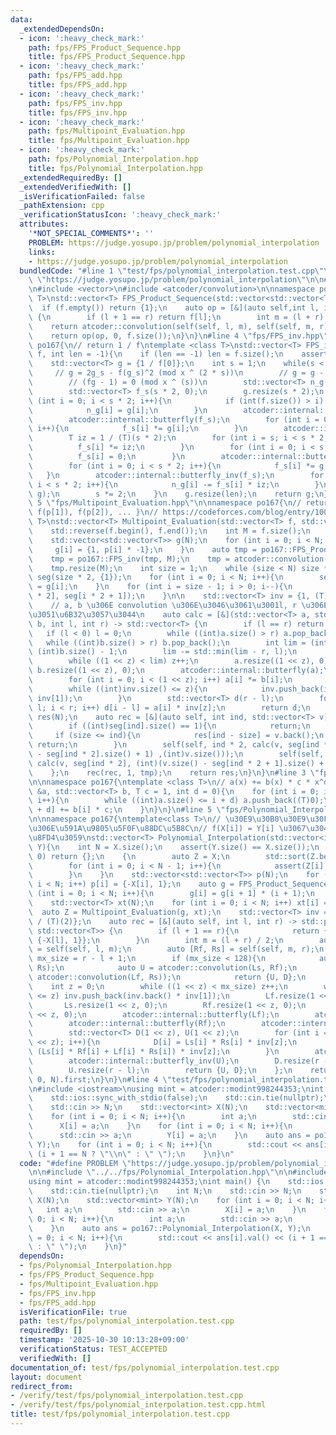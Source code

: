 ```yaml
---
data:
  _extendedDependsOn:
  - icon: ':heavy_check_mark:'
    path: fps/FPS_Product_Sequence.hpp
    title: fps/FPS_Product_Sequence.hpp
  - icon: ':heavy_check_mark:'
    path: fps/FPS_add.hpp
    title: fps/FPS_add.hpp
  - icon: ':heavy_check_mark:'
    path: fps/FPS_inv.hpp
    title: fps/FPS_inv.hpp
  - icon: ':heavy_check_mark:'
    path: fps/Multipoint_Evaluation.hpp
    title: fps/Multipoint_Evaluation.hpp
  - icon: ':heavy_check_mark:'
    path: fps/Polynomial_Interpolation.hpp
    title: fps/Polynomial_Interpolation.hpp
  _extendedRequiredBy: []
  _extendedVerifiedWith: []
  _isVerificationFailed: false
  _pathExtension: cpp
  _verificationStatusIcon: ':heavy_check_mark:'
  attributes:
    '*NOT_SPECIAL_COMMENTS*': ''
    PROBLEM: https://judge.yosupo.jp/problem/polynomial_interpolation
    links:
    - https://judge.yosupo.jp/problem/polynomial_interpolation
  bundledCode: "#line 1 \"test/fps/polynomial_interpolation.test.cpp\"\n#define PROBLEM\
    \ \"https://judge.yosupo.jp/problem/polynomial_interpolation\"\n\n#line 2 \"fps/FPS_Product_Sequence.hpp\"\
    \n#include <vector>\n#include <atcoder/convolution>\n\nnamespace po167{\ntemplate<class\
    \ T>\nstd::vector<T> FPS_Product_Sequence(std::vector<std::vector<T>> f){\n  \
    \  if (f.empty()) return {1};\n    auto op = [&](auto self,int l, int r) -> std::vector<T>\
    \ {\n        if (l + 1 == r) return f[l];\n        int m = (l + r) / 2;\n    \
    \    return atcoder::convolution(self(self, l, m), self(self, m, r));\n    };\n\
    \    return op(op, 0, f.size());\n}\n}\n#line 4 \"fps/FPS_inv.hpp\"\n\nnamespace\
    \ po167{\n// return 1 / f\ntemplate <class T>\nstd::vector<T> FPS_inv(std::vector<T>\
    \ f, int len = -1){\n    if (len == -1) len = f.size();\n    assert(f[0] != 0);\n\
    \    std::vector<T> g = {1 / f[0]};\n    int s = 1;\n    while(s < len){\n   \
    \     // g = 2g_s - f(g_s)^2 (mod x ^ (2 * s))\n        // g = g - (fg - 1)g\n\
    \        // (fg - 1) = 0 (mod x ^ (s))\n        std::vector<T> n_g(s * 2, 0);\n\
    \        std::vector<T> f_s(s * 2, 0);\n        g.resize(s * 2);\n        for\
    \ (int i = 0; i < s * 2; i++){\n            if (int(f.size()) > i) f_s[i] = f[i];\n\
    \            n_g[i] = g[i];\n        }\n        atcoder::internal::butterfly(g);\n\
    \        atcoder::internal::butterfly(f_s);\n        for (int i = 0; i < s * 2;\
    \ i++){\n            f_s[i] *= g[i];\n        }\n        atcoder::internal::butterfly_inv(f_s);\n\
    \        T iz = 1 / (T)(s * 2);\n        for (int i = s; i < s * 2; i++){\n  \
    \          f_s[i] *= iz;\n        }\n        for (int i = 0; i < s; i++){\n  \
    \          f_s[i] = 0;\n        }\n        atcoder::internal::butterfly(f_s);\n\
    \        for (int i = 0; i < s * 2; i++){\n            f_s[i] *= g[i];\n     \
    \   }\n        atcoder::internal::butterfly_inv(f_s);\n        for (int i = s;\
    \ i < s * 2; i++){\n            n_g[i] -= f_s[i] * iz;\n        }\n        std::swap(n_g,\
    \ g);\n        s *= 2;\n    }\n    g.resize(len);\n    return g;\n}\n}\n#line\
    \ 5 \"fps/Multipoint_Evaluation.hpp\"\n\nnamespace po167{\n// return {f(p[0]),\
    \ f(p[1]), f(p[2]), ... }\n// https://codeforces.com/blog/entry/100279\ntemplate<class\
    \ T>\nstd::vector<T> Multipoint_Evaluation(std::vector<T> f, std::vector<T> p){\n\
    \    std::reverse(f.begin(), f.end());\n    int M = f.size();\n    int N = p.size();\n\
    \    std::vector<std::vector<T>> g(N);\n    for (int i = 0; i < N; i++){\n   \
    \     g[i] = {1, p[i] * -1};\n    }\n    auto tmp = po167::FPS_Product_Sequence(g);\n\
    \    tmp = po167::FPS_inv(tmp, M);\n    tmp = atcoder::convolution(tmp, f);\n\
    \    tmp.resize(M);\n    int size = 1;\n    while (size < N) size *= 2;\n    std::vector<std::vector<T>>\
    \ seg(size * 2, {1});\n    for (int i = 0; i < N; i++){\n        seg[i + size]\
    \ = g[i];\n    }\n    for (int i = size - 1; i > 0; i--){\n        seg[i] = atcoder::convolution(seg[i\
    \ * 2], seg[i * 2 + 1]);\n    }\n\n    std::vector<T> inv = {1, (T)(1) / (T)(2)};\n\
    \    // a, b \u306E convolution \u306E\u3046\u3061\u3001l, r \u306E\u9593\u3060\
    \u3051\u6B32\u3057\u3044\n    auto calc = [&](std::vector<T> a, std::vector<T>\
    \ b, int l, int r) -> std::vector<T> {\n        if (l == r) return {};\n     \
    \   if (l < 0) l = 0;\n        while ((int)a.size() > r) a.pop_back();\n     \
    \   while ((int)b.size() > r) b.pop_back();\n        int lim = (int)a.size() +\
    \ (int)b.size() - 1;\n        lim -= std::min(lim - r, l);\n        int z = 0;\n\
    \        while ((1 << z) < lim) z++;\n        a.resize((1 << z), 0);\n       \
    \ b.resize((1 << z), 0);\n        atcoder::internal::butterfly(a);\n        atcoder::internal::butterfly(b);\n\
    \        for (int i = 0; i < (1 << z); i++) a[i] *= b[i];\n        atcoder::internal::butterfly_inv(a);\n\
    \        while ((int)inv.size() <= z){\n            inv.push_back(inv.back() *\
    \ inv[1]);\n        }\n        std::vector<T> d(r - l);\n        for (int i =\
    \ l; i < r; i++) d[i - l] = a[i] * inv[z];\n        return d;\n    };\n\n    std::vector<T>\
    \ res(N);\n    auto rec = [&](auto self, int ind, std::vector<T> v) -> void {\n\
    \        if ((int)seg[ind].size() == 1){\n            return;\n        }\n   \
    \     if (size <= ind){\n            res[ind - size] = v.back();\n           \
    \ return;\n        }\n        self(self, ind * 2, calc(v, seg[ind * 2 + 1], (int)(v.size()\
    \ - seg[ind * 2].size() + 1) ,(int)v.size()));\n        self(self, ind * 2 + 1,\
    \ calc(v, seg[ind * 2], (int)(v.size() - seg[ind * 2 + 1].size() + 1) ,(int)v.size()));\n\
    \    };\n    rec(rec, 1, tmp);\n    return res;\n}\n}\n#line 3 \"fps/FPS_add.hpp\"\
    \n\nnamespace po167{\ntemplate <class T>\n// a(x) += b(x) * c * x^d\nvoid FPS_add(std::vector<T>\
    \ &a, std::vector<T> b, T c = 1, int d = 0){\n    for (int i = 0; i < (int)(b.size());\
    \ i++){\n        while ((int)a.size() <= i + d) a.push_back((T)0);\n        a[i\
    \ + d] += b[i] * c;\n    }\n}\n}\n#line 5 \"fps/Polynomial_Interpolation.hpp\"\
    \n\nnamespace po167{\ntemplate<class T>\n// \u30E9\u30B0\u30E9\u30F3\u30B8\u30E5\
    \u306E\u591A\u9805\u5F0F\u88DC\u5B8C\n// f(X[i]) = Y[i] \u3067\u3042\u308B f \u3092\
    \u8FD4\u3059\nstd::vector<T> Polynomial_Interpolation(std::vector<int> X, std::vector<T>\
    \ Y){\n    int N = X.size();\n    assert(Y.size() == X.size());\n    if (N ==\
    \ 0) return {};\n    {\n        auto Z = X;\n        std::sort(Z.begin(), Z.end());\n\
    \        for (int i = 0; i < N - 1; i++){\n            assert(Z[i] != Z[i + 1]);\n\
    \        }\n    }\n    std::vector<std::vector<T>> p(N);\n    for (int i = 0;\
    \ i < N; i++) p[i] = {-X[i], 1};\n    auto g = FPS_Product_Sequence(p);\n    for\
    \ (int i = 0; i < N; i++){\n        g[i] = g[i + 1] * (i + 1);\n    }\n    g.pop_back();\n\
    \    std::vector<T> xt(N);\n    for (int i = 0; i < N; i++) xt[i] = X[i];\n  \
    \  auto Z = Multipoint_Evaluation(g, xt);\n    std::vector<T> inv = {1, (T)(1)\
    \ / (T)(2)};\n    auto rec = [&](auto self, int l, int r) -> std::pair<std::vector<T>,\
    \ std::vector<T>> {\n        if (l + 1 == r){\n            return {{Y[l] / Z[l]},\
    \ {-X[l], 1}};\n        }\n        int m = (l + r) / 2;\n        auto [Lf, Ls]\
    \ = self(self, l, m);\n        auto [Rf, Rs] = self(self, m, r);\n        int\
    \ mx_size = r - l + 1;\n        if (mx_size < 128){\n            auto D = atcoder::convolution(Ls,\
    \ Rs);\n            auto U = atcoder::convolution(Ls, Rf);\n            FPS_add(U,\
    \ atcoder::convolution(Lf, Rs));\n            return {U, D};\n        }\n    \
    \    int z = 0;\n        while ((1 << z) < mx_size) z++;\n        while (int(inv.size())\
    \ <= z) inv.push_back(inv.back() * inv[1]);\n        Lf.resize(1 << z, 0);\n \
    \       Ls.resize(1 << z, 0);\n        Rf.resize(1 << z, 0);\n        Rs.resize(1\
    \ << z, 0);\n        atcoder::internal::butterfly(Lf);\n        atcoder::internal::butterfly(Ls);\n\
    \        atcoder::internal::butterfly(Rf);\n        atcoder::internal::butterfly(Rs);\n\
    \        std::vector<T> D(1 << z), U(1 << z);\n        for (int i = 0; i < (1\
    \ << z); i++){\n            D[i] = Ls[i] * Rs[i] * inv[z];\n            U[i] =\
    \ (Ls[i] * Rf[i] + Lf[i] * Rs[i]) * inv[z];\n        }\n        atcoder::internal::butterfly_inv(D);\n\
    \        atcoder::internal::butterfly_inv(U);\n        D.resize(r - l + 1);\n\
    \        U.resize(r - l);\n        return {U, D};\n    };\n    return rec(rec,\
    \ 0, N).first;\n}\n}\n#line 4 \"test/fps/polynomial_interpolation.test.cpp\"\n\
    \n#include <iostream>\nusing mint = atcoder::modint998244353;\nint main() {\n\
    \    std::ios::sync_with_stdio(false);\n    std::cin.tie(nullptr);\n    int N;\n\
    \    std::cin >> N;\n    std::vector<int> X(N);\n    std::vector<mint> Y(N);\n\
    \    for (int i = 0; i < N; i++){\n        int a;\n        std::cin >> a;\n  \
    \      X[i] = a;\n    }\n    for (int i = 0; i < N; i++){\n        int a;\n  \
    \      std::cin >> a;\n        Y[i] = a;\n    }\n    auto ans = po167::Polynomial_Interpolation(X,\
    \ Y);\n    for (int i = 0; i < N; i++){\n        std::cout << ans[i].val() <<\
    \ (i + 1 == N ? \"\\n\" : \" \");\n    }\n}\n"
  code: "#define PROBLEM \"https://judge.yosupo.jp/problem/polynomial_interpolation\"\
    \n\n#include \"../../fps/Polynomial_Interpolation.hpp\"\n\n#include <iostream>\n\
    using mint = atcoder::modint998244353;\nint main() {\n    std::ios::sync_with_stdio(false);\n\
    \    std::cin.tie(nullptr);\n    int N;\n    std::cin >> N;\n    std::vector<int>\
    \ X(N);\n    std::vector<mint> Y(N);\n    for (int i = 0; i < N; i++){\n     \
    \   int a;\n        std::cin >> a;\n        X[i] = a;\n    }\n    for (int i =\
    \ 0; i < N; i++){\n        int a;\n        std::cin >> a;\n        Y[i] = a;\n\
    \    }\n    auto ans = po167::Polynomial_Interpolation(X, Y);\n    for (int i\
    \ = 0; i < N; i++){\n        std::cout << ans[i].val() << (i + 1 == N ? \"\\n\"\
    \ : \" \");\n    }\n}"
  dependsOn:
  - fps/Polynomial_Interpolation.hpp
  - fps/FPS_Product_Sequence.hpp
  - fps/Multipoint_Evaluation.hpp
  - fps/FPS_inv.hpp
  - fps/FPS_add.hpp
  isVerificationFile: true
  path: test/fps/polynomial_interpolation.test.cpp
  requiredBy: []
  timestamp: '2025-10-30 10:13:28+09:00'
  verificationStatus: TEST_ACCEPTED
  verifiedWith: []
documentation_of: test/fps/polynomial_interpolation.test.cpp
layout: document
redirect_from:
- /verify/test/fps/polynomial_interpolation.test.cpp
- /verify/test/fps/polynomial_interpolation.test.cpp.html
title: test/fps/polynomial_interpolation.test.cpp
---
```

